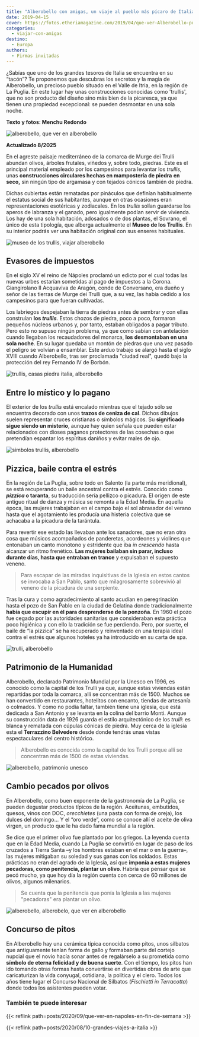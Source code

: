 ```yaml
---
title: "Alberobello con amigas, un viaje al pueblo más pícaro de Italia"
date: 2019-04-15
cover: https://fotos.etheriamagazine.com/2019/04/que-ver-Alberobello-puglia.jpg
categories: 
  - viajar-con-amigas
destino: 
  - Europa
authors: 
  - Firmas invitadas
---
```


¿Sabías que uno de los grandes tesoros de Italia se encuentra en su “tacón”? Te 
proponemos que descubras los secretos y la magia de Alberobello, un precioso pueblo 
situado en el Valle de Itria, en la región de La Puglia. En este lugar hay unas 
construcciones conocidas como 'trullis', que no son producto del diseño sino más bien de 
la picaresca, ya que tienen una propiedad excepcional: se pueden desmontar en una sola 
noche. 

**Texto y fotos: Menchu Redondo** 

![alberobello, que ver en alberobello](https://fotos.etheriamagazine.com/2019/04/que-ver-Alberobello-trulis.jpg "Alberobello está situado en la región de Puglia.")

**Actualizado 8/2025** 

En el agreste paisaje mediterráneo de la comarca de Murge dei Trulli abundan olivos, 
árboles frutales, viñedos y, sobre todo, piedras. Este es el principal material empleado 
por los campesinos para levantar los _trullis_, unas **construcciones circulares hechas 
en mampostería de piedra** **en seco,** sin ningún tipo de argamasa y con tejados 
cónicos también de piedra. 

Dichas cubiertas están rematadas por pináculos que definían habitualmente el estatus 
social de sus habitantes, aunque en otras ocasiones eran representaciones esotéricas y 
zodiacales. En los _trullis_ solían guardarse los aperos de labranza y el ganado, pero 
igualmente podían servir de vivienda. Los hay de una sola habitación, adosados o de dos 
plantas, el Sovrano, el único de esta tipología, que alberga actualmente el **Museo de 
los Trullis**. En su interior podrás ver una habitación original con sus enseres 
habituales. 

![museo de los trullis, viajar alberobello](https://fotos.etheriamagazine.com/2019/04/Museo-trullis-alberobello.jpg "Museo de los Trullis, en Alberobello.")

## Evasores de impuestos

En el siglo XV el reino de Nápoles proclamó un edicto por el cual todas las nuevas urbes 
estarían sometidas al pago de impuestos a la Corona. Giangirolano II Acquaviva de 
Aragón, conde de Conversano, era dueño y señor de las tierras de Murge dei Trulli que, a 
su vez, las había cedido a los campesinos para que fueran cultivadas. 

Los labriegos despejaban la tierra de piedras antes de sembrar y con ellas construían 
**los _trullis_**. Estos chozos de piedra, poco a poco, formaron pequeños núcleos 
urbanos y, por tanto, estaban obligados a pagar tributo. Pero esto no supuso ningún 
problema, ya que como sabían con antelación cuando llegaban los recaudadores del 
monarca, **los** **desmontaban en una sola noche**. En su lugar quedaba un montón de 
piedras que una vez pasado el peligro se volvían a ensamblar. Este arduo trabajo se 
alargó hasta el siglo XVIII cuando Alberobello, tras ser proclamada "ciudad real", quedó 
bajo la protección del rey Fernando IV de Borbón. 

![trullis, casas piedra italia, alberobello](https://fotos.etheriamagazine.com/2019/04/trullis-alberobello-italia.jpg "Los trullis se pintan de blanco, a excepción del tejado.")

## Entre lo místico y lo pagano

El exterior de los _trullis_ está encalado mientras que el tejado sólo se encuentra 
decorado con unos **trazos de ceniza de cal**. Dichos dibujos suelen representar cruces 
cristianas o símbolos mágicos. Su **significado sigue siendo un misterio**, aunque hay 
quien señala que pueden estar relacionados con dioses paganos protectores de las 
cosechas o que pretendían espantar los espíritus daniños y evitar males de ojo. 

![simbolos trullis, alberobello](https://fotos.etheriamagazine.com/2019/04/trulli-alberobello.jpg "Los símbolos escritos en los tejados siguen siendo un misterio.")

## Pizzica, baile contra el estrés

En la región de La Puglia, sobre todo en Salento (la parte más meridional), se está 
recuperando un baile ancestral contra el estrés. Conocido como **_pizzica_ o taranta**, 
su traducción sería pellizco o picadura. El origen de este antiguo ritual de danza y 
música se remonta a la Edad Media. En aquella época, las mujeres trabajaban en el campo 
bajo el sol abrasador del verano hasta que el agotamiento les producía una histeria 
colectiva que se achacaba a la picadura de la tarántula. 

Para revertir ese estado las llevaban ante los sanadores, que no eran otra cosa que 
músicos acompañados de panderetas, acordeones y violines que entonaban un canto monótono 
y estridente que iba _in crescendo_ hasta alcanzar un ritmo frenético. **Las mujeres 
bailaban sin parar, incluso durante días, hasta que entraban en trance** y expulsaban el 
supuesto veneno. 

> Para escapar de las miradas inquisitivas de la Iglesia en estos cantos se invocaba a San 
> Pablo, santo que milagrosamente sobrevivió al veneno de la picadura de una serpiente. 

Tras la cura y como agradecimiento al santo acudían en peregrinación hasta el pozo de 
San Pablo en la ciudad de Gelatina donde tradicionalmente **había que escupir en él para 
desprenderse de la ponzoña**. En 1960 el pozo fue cegado por las autoridades sanitarias 
que consideraban esta práctica poco higiénica y con ello la tradición se fue perdiendo. 
Pero, por suerte, el baile de “la pizzica” se ha recuperado y reinventado en una terapia 
ideal contra el estrés que algunos hoteles ya ha introducido en su carta de spa. 

![trulli, alberobello](https://fotos.etheriamagazine.com/2019/04/que-ver-Alberobello-puglia.jpg "Recorre sus calles fijándote en todos los detalles.")

## Patrimonio de la Humanidad

Alberobello, declarado Patrimonio Mundial por la Unesco en 1996, es conocido como la 
capital de los Trulli ya que, aunque estas viviendas están repartidas por toda la 
comarca, allí se concentran más de 1500. Muchos se han convertido en restaurantes, 
hotelitos con encanto, tiendas de artesanía o colmados. Y como no podía faltar, también 
tiene una iglesia, que está dedicada a San Antonio y se levanta en la colina del barrio 
Monti. Aunque su construcción data de 1926 guarda el estilo arquitectónico de los 
_trulli_: es blanca y rematada con cúpulas cónicas de piedra. Muy cerca de la iglesia 
esta el **Terrazzino Belvedere** desde donde tendrás unas vistas espectaculares del 
centro histórico. 

> Alberobello es conocida como la capital de los Trulli porque allí se concentran más de 
> 1500 de estas viviendas. 

![alberobello, patrimonio unesco](https://fotos.etheriamagazine.com/2019/04/alberobello-olivos-puglia.jpg "Alberobello fue declarado en 1996 Patrimonio Mundial por la Unesco.")

## Cambio pecados por olivos

En Alberobello, como buen exponente de la gastronomía de La Puglia, se pueden degustar 
productos típicos de la región. Aceitunas, embutidos, quesos, vinos con DOC, 
_orecchietes_ (una pasta con forma de oreja), los dulces del domingo... Y el “oro 
verde”, como se conoce allí el aceite de oliva virgen, un producto que le ha dado fama 
mundial a la región. 

Se dice que el primer olivo fue plantado por los griegos. La leyenda cuenta que en la 
Edad Media, cuando La Puglia se convirtió en lugar de paso de los cruzados a Tierra 
Santa –y los hombres estaban en el mar o en la guerra–, las mujeres mitigaban su soledad 
y sus ganas con los soldados. Estas prácticas no eran del agrado de la Iglesia, así que 
**imponía a estas mujeres pecadoras, como penitencia, plantar un olivo**. Habría que 
pensar que se pecó mucho, ya que hoy día la región cuenta con cerca de 60 millones de 
olivos, algunos milenarios. 

> Se cuenta que la penitencia que ponía la Iglesia a las mujeres "pecadoras" era plantar 
> un olivo. 

![alberobello, alberobelo, que ver en alberobello](https://fotos.etheriamagazine.com/2019/04/pitos-trulli-alberobello.jpg "Los políticos no escapan a la caricatura.")

## Concurso de pitos

En Alberobello hay una cerámica típica conocida como pitos, unos silbatos que 
antiguamente tenían forma de gallo y formaban parte del cortejo nupcial que el novio 
hacía sonar antes de regalárselo a su prometida como **símbolo de eterna felicidad y de 
buena suerte**. Con el tiempo, los pitos han ido tomando otras formas hasta convertirse 
en divertidas obras de arte que caricaturizan la vida conyugal, cotidiana, la política y 
el clero. Todos los años tiene lugar el Concurso Nacional de Silbatos (_Fischietti in 
Terracotta_) donde todos los asistentes pueden votar. 

### También te puede interesar

{{< reflink path=posts/2020/09/que-ver-en-napoles-en-fin-de-semana >}} 

{{< reflink path=posts/2020/08/10-grandes-viajes-a-italia >}}
